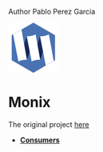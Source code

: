 Author Pablo Perez Garcia 

![My image](../resources/monix.png)

# Monix

The original project [here](https://monix.io/)

* **[Consumers](com/politrons/monix/TaskConsumers.scala)**


